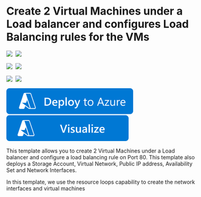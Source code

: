 # Create 2 Virtual Machines under a Load balancer and configures Load Balancing rules for the VMs

<IMG SRC="https://azurequickstartsservice.blob.core.windows.net/badges/201-2-vms-loadbalancer-lbrules/PublicLastTestDate.svg" />&nbsp;
<IMG SRC="https://azurequickstartsservice.blob.core.windows.net/badges/201-2-vms-loadbalancer-lbrules/PublicDeployment.svg" />&nbsp;

<IMG SRC="https://azurequickstartsservice.blob.core.windows.net/badges/201-2-vms-loadbalancer-lbrules/FairfaxLastTestDate.svg" />&nbsp;
<IMG SRC="https://azurequickstartsservice.blob.core.windows.net/badges/201-2-vms-loadbalancer-lbrules/FairfaxDeployment.svg" />&nbsp;

<IMG SRC="https://azurequickstartsservice.blob.core.windows.net/badges/201-2-vms-loadbalancer-lbrules/BestPracticeResult.svg" />&nbsp;
<IMG SRC="https://azurequickstartsservice.blob.core.windows.net/badges/201-2-vms-loadbalancer-lbrules/CredScanResult.svg" />&nbsp;

<a href="https://portal.azure.com/#create/Microsoft.Template/uri/https%3A%2F%2Fraw.githubusercontent.com%2FAzure%2Fazure-quickstart-templates%2Fmaster%2F201-2-vms-loadbalancer-lbrules%2Fazuredeploy.json" target="_blank">
    <img src="https://raw.githubusercontent.com/Azure/azure-quickstart-templates/master/1-CONTRIBUTION-GUIDE/images/deploytoazure.svg"/>
</a>
<a href="http://armviz.io/#/?load=https%3A%2F%2Fraw.githubusercontent.com%2FAzure%2Fazure-quickstart-templates%2Fmaster%2F201-2-vms-loadbalancer-lbrules%2Fazuredeploy.json" target="_blank">
    <img src="https://raw.githubusercontent.com/Azure/azure-quickstart-templates/master/1-CONTRIBUTION-GUIDE/images/visualizebutton.svg"/>
</a>

This template allows you to create 2 Virtual Machines under a Load balancer and configure a load balancing rule on Port 80. This template also deploys a Storage Account, Virtual Network, Public IP address, Availability Set and Network Interfaces.

In this template, we use the resource loops capability to create the network interfaces and virtual machines

